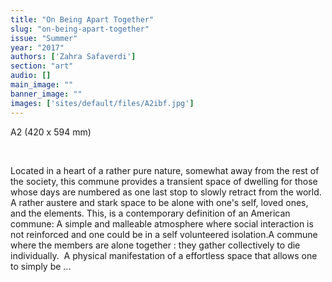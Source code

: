```yaml
---
title: "On Being Apart Together"
slug: "on-being-apart-together"
issue: "Summer"
year: "2017"
authors: ['Zahra Safaverdi']
section: "art"
audio: []
main_image: ""
banner_image: ""
images: ['sites/default/files/A2ibf.jpg']
---
```

A2 (420 x 594 mm)

  

 Located in a heart of a rather pure nature, somewhat away from the rest of the society, this commune provides a transient space of dwelling for those whose days are numbered as one last stop to slowly retract from the world. A rather austere and stark space to be alone with one's self, loved ones, and the elements. This, is a contemporary definition of an American commune: A simple and malleable atmosphere where social interaction is not reinforced and one could be in a self volunteered isolation.A commune where the members are alone together : they gather collectively to die individually.  A physical manifestation of a effortless space that allows one to simply be ...

